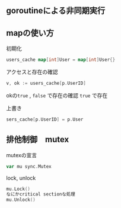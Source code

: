 
## goroutineによる非同期実行

## mapの使い方

初期化
```go
users_cache map[int]User = map[int]User{}
```

アクセスと存在の確認
```go
v, ok := users_cache[p.UserID]
```
okの`true` , `false` で存在の確認
`true` で存在

上書き
```go
sers_cache[p.UserID] = p.User
```

## 排他制御　mutex

mutexの宣言
```go
var mu sync.Mutex
```

lock, unlock
```go
mu.Lock()
なにかcritical sectionな処理
mu.Unlock()
```



